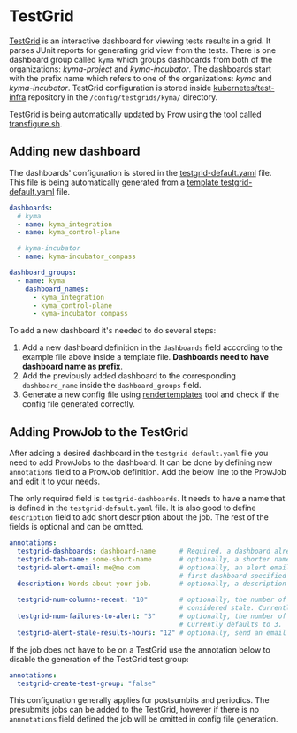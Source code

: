 # TestGrid

[TestGrid](https://testgrid.k8s.io) is an interactive dashboard for viewing tests results in a grid. It parses JUnit reports for generating grid view from the tests.
There is one dashboard group called `kyma` which groups dashboards from both of the organizations: *kyma-project* and *kyma-incubator*. The dashboards start with the prefix name which refers to one of the organizations: *kyma* and *kyma-incubator*.
TestGrid configuration is stored inside [kubernetes/test-infra](https://github.com/kubernetes/test-infra/tree/master/config/testgrids/kyma) repository in the `/config/testgrids/kyma/` directory.

TestGrid is being automatically updated by Prow using the tool called [transfigure.sh](https://github.com/kubernetes/test-infra/tree/master/testgrid/cmd/transfigure).

## Adding new dashboard

The dashboards' configuration is stored in the [testgrid-default.yaml](https://github.com/kyma-project/test-infra/tree/master/prow/testgrid-default.yaml) file.
This file is being automatically generated from a [template testgrid-default.yaml](https://github.com/kyma-project/test-infra/tree/master/templates/testgrid-default.yaml) file.
```yaml
dashboards:
  # kyma
  - name: kyma_integration
  - name: kyma_control-plane

  # kyma-incubator
  - name: kyma-incubator_compass

dashboard_groups:
  - name: kyma
    dashboard_names:
      - kyma_integration
      - kyma_control-plane
      - kyma-incubator_compass
```
To add a new dashboard it's needed to do several steps:

1. Add a new dashboard definition in the `dashboards` field according to the example file above inside a template file. **Dashboards need to have dashboard name as prefix**.
2. Add the previously added dashboard to the corresponding `dashboard_name` inside the `dashboard_groups` field.
3. Generate a new config file using [rendertemplates](https://github.com/kyma-project/test-infra/tree/master/development/tools/cmd/rendertemplates) tool and check if the config file generated correctly.

## Adding ProwJob to the TestGrid

After adding a desired dashboard in the `testgrid-default.yaml` file you need to add ProwJobs to the dashboard. It can be done by defining new `annotations` field to a ProwJob definition.
Add the below line to the ProwJob and edit it to your needs.

The only required field is `testgrid-dashboards`. It needs to have a name that is defined in the `testgrid-default.yaml` file. It is also good to define `description` field to add short description about the job.
The rest of the fields is optional and can be omitted.
```yaml
annotations:
  testgrid-dashboards: dashboard-name      # Required. a dashboard already defined in a config.yaml.
  testgrid-tab-name: some-short-name       # optionally, a shorter name for the tab. If omitted, just uses the job name.
  testgrid-alert-email: me@me.com          # optionally, an alert email that will be applied to the tab created in the
                                           # first dashboard specified in testgrid-dashboards.
  description: Words about your job.       # optionally, a description of your job. If omitted, just uses the job name.

  testgrid-num-columns-recent: "10"        # optionally, the number of runs a row can be omitted from before it is
                                           # considered stale. Currently defaults to 10.
  testgrid-num-failures-to-alert: "3"      # optionally, the number of continuous failures before sending an email.
                                           # Currently defaults to 3.
  testgrid-alert-stale-results-hours: "12" # optionally, send an email if this many hours pass with no results at all.
```

If the job does not have to be on a TestGrid use the annotation below to disable the generation of the TestGrid test group:
```yaml
annotations:
  testgrid-create-test-group: "false"
```

This configuration generally applies for postsumbits and periodics. The presubmits jobs can be added to the TestGrid, however if there is no `annnotations` field defined the job will be omitted in config file generation.
